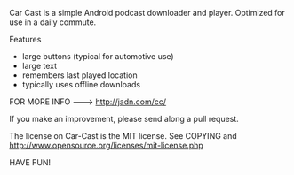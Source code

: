 

Car Cast is a simple Android podcast downloader and player. Optimized for use in a daily commute.

Features

  * large buttons (typical for automotive use)
  * large text
  * remembers last played location
  * typically uses offline downloads 
  
FOR MORE INFO ---> http://jadn.com/cc/

If you make an improvement, please send along a pull request.

The license on Car-Cast is the MIT license.  See COPYING and http://www.opensource.org/licenses/mit-license.php

HAVE FUN!
